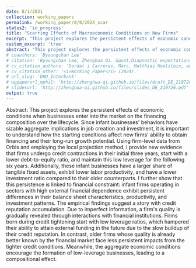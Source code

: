 ```yaml
---
date: 8/1/2021
collection: working_papers
permalink: /working_paper/8/8/2024_scar
status2: 'in_progress'
title: "Scarring Effects of Macroeconomic Conditions on New Firms"
excerpt: "This project explores the persistent effects of economic conditions when businesses enter into the market on the financing composition over the lifecycle. Since infant businesses' behaviors have sizable aggregate implications in job creation and investment, it is important to understand how the starting conditions affect new firms' ability to obtain financing and their long-run growth potential. Using firm-level data from Orbis and employing the local projection method, I provide new evidence that firms undergo credit contractions in their initial three years, start with a lower debt-to-equity ratio, and maintain this low leverage for the following six years. Additionally, these infant businesses have a larger share of tangible fixed assets, exhibit lower labor productivity, and have a lower investment ratio compared to their older counterparts. I further show that this persistence is linked to financial constraint: infant firms operating in sectors with high external financial dependence exhibit persistent differences in their balance sheet characteristics, productivity, and investment patterns. The empirical findings suggest a story with credit reputation accumulation. Due to imperfect information, a firm's quality is gradually revealed through interactions with financial institutions. Firms born during credit tightening start with low leverage ratios, which hampered their ability to attain external funding in the future due to the slow buildup of their credit reputation. In contrast, older firms whose quality is already better known by the financial market face less persistent impacts from the tighter credit conditions. Meanwhile, the aggregate economic conditions encourage the formation of low-leverage businesses, leading to a compositional effect."
custom_excerpt: 'true'
abstract: "This project explores the persistent effects of economic conditions when businesses enter into the market on the financing composition over the lifecycle. Since infant businesses' behaviors have sizable aggregate implications in job creation and investment, it is important to understand how the starting conditions affect new firms' ability to obtain financing and their long-run growth potential. Using firm-level data from Orbis and employing the local projection method, I provide new evidence that firms undergo credit contractions in their initial three years, start with a lower debt-to-equity ratio, and maintain this low leverage for the following six years. Additionally, these infant businesses have a larger share of tangible fixed assets, exhibit lower labor productivity, and have a lower investment ratio compared to their older counterparts. I further show that this persistence is linked to financial constraint: infant firms operating in sectors with high external financial dependence exhibit persistent differences in their balance sheet characteristics, productivity, and investment patterns. The empirical findings suggest a story with credit reputation accumulation. Due to imperfect information, a firm's quality is gradually revealed through interactions with financial institutions. Firms born during credit tightening start with low leverage ratios, which hampered their ability to attain external funding in the future due to the slow buildup of their credit reputation. In contrast, older firms whose quality is already better known by the financial market face less persistent impacts from the tighter credit conditions. Meanwhile, the aggregate economic conditions encourage the formation of low-leverage businesses, leading to a compositional effect."
# coauthors: 'Byoungchan Lee'
# citation: 'Byoungchan Lee, Zhenghua Qi. &quot;Diagnostic expectations in housing price dynamics.&quot;  <i>Work In Progress</i> (2021).'
# cv_citation_authors: 'Dordal i Carreras, Marc, Matthias Hoelzlein, and Jens Orben.'
# cv_citation_other: '<i>Working Paper</i> (2024).'
# url_slug: 'DHO_Interbank'
# wppaperurl_mphil: 'http://zhenghua-qi.github.io/files/draft_DE_210726.pdf'
# slidesurl: 'http://zhenghua-qi.github.io/files/slides_DE_210726.pdf'
output: true
---
```

Abstract: This project explores the persistent effects of economic conditions when businesses enter into the market on the financing composition over the lifecycle. Since infant businesses' behaviors have sizable aggregate implications in job creation and investment, it is important to understand how the starting conditions affect new firms' ability to obtain financing and their long-run growth potential. Using firm-level data from Orbis and employing the local projection method, I provide new evidence that firms undergo credit contractions in their initial three years, start with a lower debt-to-equity ratio, and maintain this low leverage for the following six years. Additionally, these infant businesses have a larger share of tangible fixed assets, exhibit lower labor productivity, and have a lower investment ratio compared to their older counterparts. I further show that this persistence is linked to financial constraint: infant firms operating in sectors with high external financial dependence exhibit persistent differences in their balance sheet characteristics, productivity, and investment patterns. The empirical findings suggest a story with credit reputation accumulation. Due to imperfect information, a firm's quality is gradually revealed through interactions with financial institutions. Firms born during credit tightening start with low leverage ratios, which hampered their ability to attain external funding in the future due to the slow buildup of their credit reputation. In contrast, older firms whose quality is already better known by the financial market face less persistent impacts from the tighter credit conditions. Meanwhile, the aggregate economic conditions encourage the formation of low-leverage businesses, leading to a compositional effect.

# <!-- [[Draft](http://marcdordal.github.io/files/WP_Trade_Model_Banks.pdf)] [[Slides](http://marcdordal.github.io/files/slides_Trade_Model_Banks.pdf)]  -->

# <!-- Recommended citation: Dordal i Carreras, Marc, Matthias Hoelzlein, and Jens Orben. "Efficiency, Risk and the Gains from Trade in Interbank Markets."  <i>Working Paper</i> (2024). http://marcdordal.github.io/files/WP_Trade_Model_Banks.pdf -->
